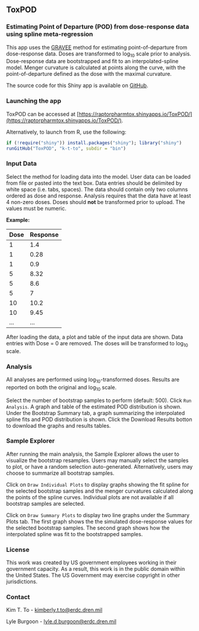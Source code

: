 ## ToxPOD 
### Estimating Point of Departure (POD) from dose-response data using spline meta-regression

This app uses the [GRAVEE](https://github.com/k-t-to/gravee) method for estimating point-of-departure from dose-response data. Doses are transformed to log<sub>10</sub> scale prior to analysis. Dose-response data are bootstrapped and fit to an interpolated-spline model. Menger curvature is calculated at points along the curve, with the point-of-departure defined as the dose with the maximal curvature. 

The source code for this Shiny app is available on [GitHub](https://github.com/k-t-to/gravee_app).

### Launching the app 

ToxPOD can be accessed at  [https://raptorpharmtox.shinyapps.io/ToxPOD/](https://raptorpharmtox.shinyapps.io/ToxPOD/). 


Alternatively, to launch from R, use the following: 

```R
if (!require("shiny")) install.packages("shiny"); library("shiny")
runGitHub("ToxPOD", "k-t-to", subdir = "bin")
```

### Input Data  

Select the method for loading data into the model. User data can be loaded from file or pasted into the text box. Data entries should be delimited by white space (i.e. tabs, spaces).  The data should contain only two columns ordered as dose and response. Analysis requires that the data have at least 4 non-zero doses. Doses should **not** be transformed prior to upload. The values must be numeric. 

**Example:**

| Dose  | Response |
| --------- | --------- |
| 1  | 1.4  |
| 1  | 0.28  |
| 1  | 0.9  |
| 5  | 8.32  |
| 5  | 8.6  |
| 5  | 7  |
| 10  | 10.2  |
| 10  | 9.45  |
|...|...|

After loading the data, a plot and table of the input data are shown. Data entries with Dose = 0 are removed. The doses will be transformed to log<sub>10</sub> scale. 

### Analysis

All analyses are performed using log<sub>10</sub>-transformed doses. Results are reported on both the original and log<sub>10</sub> scale.

Select the number of bootstrap samples to perform (default: 500). Click `Run Analysis`. A graph and table of the estimated POD distribution is shown. Under the Bootstrap Summary tab, a graph summarizing the interpolated spline fits and POD distribution is shown. Click the Download Results botton to download the graphs and results tables. 

### Sample Explorer

After running the main analysis, the Sample Explorer allows the user to visualize the bootstrap resamples. Users may manually select the samples to plot, or have a random selection auto-generated. Alternatively, users may choose to summarize all bootstrap samples.  

Click on `Draw Individual Plots` to display graphs showing the fit spline for the selected bootstrap samples and the menger curvatures calculated along the points of the spline curves. Individual plots are not available if all bootstrap samples are selected. 

Click on `Draw Summary Plots` to display two line graphs under the Summary Plots tab. The first graph shows the the simulated dose-response values for the selected bootstrap samples. The second graph shows how the interpolated spline was fit to the bootstrapped samples. 

### License

This work was created by US government employees working in their government capacity. As a result, this work is in the public domain within the United States. The US Government may exercise copyright in other jurisdictions.

### Contact

Kim T. To - [kimberly.t.to@erdc.dren.mil](kimberly.t.to@erdc.dren.mil)

Lyle Burgoon - [lyle.d.burgoon@erdc.dren.mil](lyle.d.burgoon@erdc.dren.mil)
